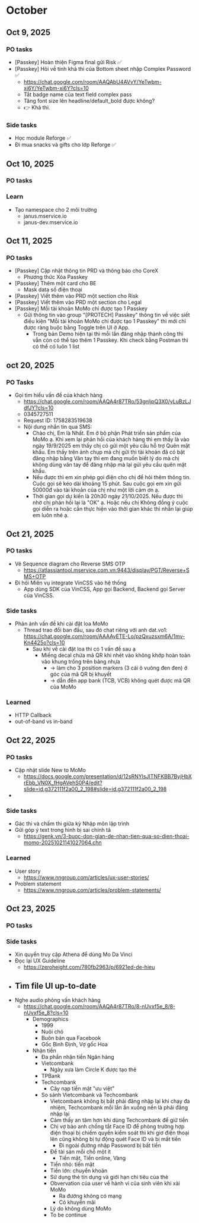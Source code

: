 # October
## Oct 9, 2025
### PO tasks
- [Passkey] Hoàn thiện Figma final gửi Risk ✅
- [Passkey] Hỏi về tính khả thi của Bottom sheet nhập Complex Password ✅
  - https://chat.google.com/room/AAQAbU4AVvY/YeTwbm-xi6Y/YeTwbm-xi6Y?cls=10
  - Tắt badge name của text field complex pass
  - Tăng font size lên headline/default_bold được không?
  - 👉 Khả thi.
  
### Side tasks
- Học module Reforge ✅
- Đi mua snacks và gifts cho lớp Reforge ✅

## Oct 10, 2025
### PO tasks

### Learn
- Tạo namespace cho 2 môi trường
  - janus.mservice.io
  - janus-dev.mservice.io

## Oct 11, 2025
### PO tasks
- [Passkey] Cập nhật thông tin PRD và thông báo cho CoreX
  - Phương thức Xóa Passkey
- [Passkey] Thêm một card cho BE 
  - Mask data số điện thoại
- [Passkey] Viết thêm vào PRD một section cho Risk
- [Passkey] Viết thêm vào PRD một section cho Legal
- [Passkey] Mỗi tài khoản MoMo chỉ được tạo 1 Passkey
  - Gửi thông tin vào group "[PROTECH] Passkey" thông tin về việc siết điều kiện "Mỗi tài khoản MoMo chỉ được tạo 1 Passkey" thì mới chỉ được ràng buộc bằng Toggle trên UI ở App. 
    - Trong bản Demo hiện tại thì mỗi lần đăng nhập thành công thì vẫn còn có thể tạo thêm 1 Passkey. Khi check bằng Postman thì có thể có luôn 1 list

## oct 20, 2025
### PO Tasks
- Gọi tìm hiểu vấn đề của khách hàng
  - https://chat.google.com/room/AAQA4r87TRo/53gnljpQ3X0/yLuBzLJdfJY?cls=10
  - 0345727511
  - Request ID: 1758283519638
  - Nội dung nhắn tin qua SMS:
    - Chào chị, Em là Nhất. Em ở bộ phận Phát triển sản phẩm của MoMo ạ. Khi xem lại phản hồi của khách hàng thì em thấy là vào ngày 19/9/2025 em thấy chị có gửi một yêu cầu hỗ trợ Quên mật khẩu. Em thấy trên ảnh chụp mà chị gửi thì tài khoản đã có bật đăng nhập bằng Vân tay thì em đang muốn biết lý do mà chị không dùng vân tay để đăng nhập mà lại gửi yêu cầu quên mật khẩu.
    - Nếu được thì em xin phép gọi điện cho chị để hỏi thêm thông tin. Cuộc gọi sẽ kéo dài khoảng 15 phút. Sau cuộc gọi em xin gửi 50000đ vào tài khoản của chị như một lời cảm ơn ạ.
    - Thời gian gọi dự kiến là 20h30 ngày 21/10/2025. Nếu được thì nhờ chị phản hồi lại là "OK" ạ. Hoặc nếu chị Không đồng ý cuộc gọi diễn ra hoặc cần thực hiện vào thời gian khác thì nhắn lại giúp em luôn nhé ạ.

## Oct 21, 2025
### PO tasks
- Vẽ Sequence diagram cho Reverse SMS OTP
  - https://atlassiantool.mservice.com.vn:9443/display/PGT/Reverse+SMS+OTP
- Đi hỏi Miên vụ integrate VinCSS vào hệ thống 
  - App dùng SDK của VinCSS, App gọi Backend, Backend gọi Server của VinCSS.

### Side tasks
- Phản ánh vấn đề khi cài đặt loa MoMo
  - Thread trao đổi ban đầu, sau đó chat riêng với anh dat.vo1: https://chat.google.com/room/AAAAyETE-Lo/pzQxuzsxm6A/1mv-Kn4425o?cls=10
    - Sau khi về cài đặt loa thì có 1 vấn đề sau ạ
      - Miếng decal chứa mã QR khi nhét vào không khớp hoàn toàn vào khung trống trên bảng nhựa 
        - -> làm cho 3 position markers (3 cái ô vuông đen đen) ở góc của mã QR bị khuyết 
        - -> dẫn đến app bank (TCB, VCB) không quét được mã QR của MoMo

### Learned 
- HTTP Callback
- out-of-band vs in-band

## Oct 22, 2025
### PO tasks
- Cập nhật slide New to MoMo
  - https://docs.google.com/presentation/d/12sRNYlsJITNFKBB7ByjHbXrEbb_VN0X_fHgAVehS0P4/edit?slide=id.g372111f2a00_2_198#slide=id.g372111f2a00_2_198
- 

### Side tasks
- Gác thi và chấm thi giữa kỳ Nhập môn lập trình
- Gửi góp ý text trong hình bị sai chính tả
  - https://genk.vn/3-buoc-don-gian-de-nhan-tien-qua-so-dien-thoai-momo-20251021141027064.chn

### Learned 
- User story
  - https://www.nngroup.com/articles/ux-user-stories/
- Problem statement
  - https://www.nngroup.com/articles/problem-statements/

## Oct 23, 2025
### PO tasks

### Side tasks
- Xin quyền truy cập Athena để dùng Mo Da Vinci
- Đọc lại UX Guideline
  - https://zeroheight.com/780fb2963/p/6921ed-de-hieu
- Tìm file UI up-to-date
  - 
- Nghe audio phỏng vấn khách hàng
  - https://chat.google.com/room/AAQA4r87TRo/8-nUvxf5e_8/8-nUvxf5e_8?cls=10
    - Demographics 
      - 1999
      - Nuôi chó
      - Buôn bán qua Facebook
      - Gốc Bình Định, Vợ gốc Hoa
    - Nhận tiền
      - Đa phần nhận tiền Ngân hàng
      - Vietcombank
        - Ngày xưa làm Circle K được tạo thẻ
      - TPBank
      - Techcombank
        - Cây nạp tiền mặt "ưu việt"
      - So sánh Vietcombank và Techcombank
        - Vietcombank không bị bắt phải đăng nhập lại khi chạy đa nhiệm, Techcombank mỗi lần ẩn xuống nền là phải đăng nhập lại
        - Cảm thấy an tâm hơn khi dùng Techcombank để giữ tiền 
        - Chị vợ bảo anh chồng tắt Face ID để phòng trường hợp điện thoại bị chiếm quyền kiểm soát thì khi giơ điện thoại lên cũng không bị tự động quét Face ID và bị mất tiền 
          - Đi ngoài đường nhập Password bị bất tiền
        - Để tài sản mỗi chỗ một ít
          - Tiền mặt, Tiền online, Vàng
        - Tiền nhỏ: tiền mặt
        - Tiền lớn: chuyển khoản
        - Sử dụng thẻ tín dụng và giới hạn chi tiêu của thẻ
        - Obvervation của user về hành vi của sinh viên khi xài MoMo
          - Ra đường không có mạng  
          - Có khuyến mãi 
        - Lý do không dùng MoMo
        - To be continue